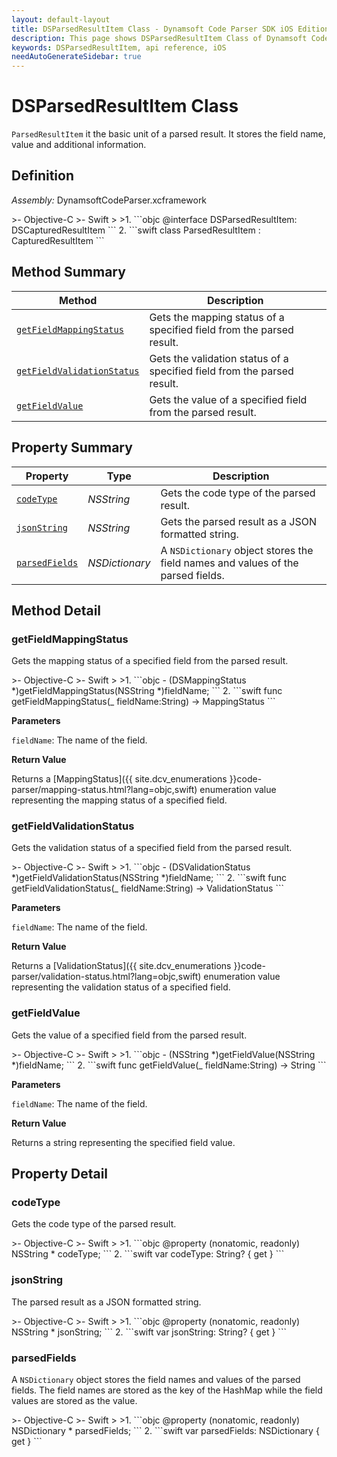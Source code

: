 ```yaml
---
layout: default-layout
title: DSParsedResultItem Class - Dynamsoft Code Parser SDK iOS Edition API Reference
description: This page shows DSParsedResultItem Class of Dynamsoft Code Parser SDK iOS Edition.
keywords: DSParsedResultItem, api reference, iOS
needAutoGenerateSidebar: true
---
```



# DSParsedResultItem Class

`ParsedResultItem` it the basic unit of a parsed result. It stores the field name, value and additional information.

## Definition

*Assembly:* DynamsoftCodeParser.xcframework

<div class="sample-code-prefix"></div>
>- Objective-C
>- Swift
>
>1. 
```objc
@interface DSParsedResultItem: DSCapturedResultItem
```
2. 
```swift
class ParsedResultItem : CapturedResultItem
```

## Method Summary

| Method | Description |
| ------ | ----------- |
| [`getFieldMappingStatus`](#getfieldmappingstatus) | Gets the mapping status of a specified field from the parsed result. |
| [`getFieldValidationStatus`](#getfieldvalidationstatus) | Gets the validation status of a specified field from the parsed result. |
| [`getFieldValue`](#getfieldvalue) | Gets the value of a specified field from the parsed result. |

## Property Summary

| Property | Type | Description |
| -------- | ---- | ----------- |
| [`codeType`](#codetype) | *NSString* | Gets the code type of the parsed result. |
| [`jsonString`](#jsonstring) | *NSString* | Gets the parsed result as a JSON formatted string. |
| [`parsedFields`](#parsedfields) | *NSDictionary* | A `NSDictionary` object stores the field names and values of the parsed fields. |

## Method Detail

### getFieldMappingStatus

Gets the mapping status of a specified field from the parsed result.

<div class="sample-code-prefix"></div>
>- Objective-C
>- Swift
>
>1. 
```objc
- (DSMappingStatus *)getFieldMappingStatus(NSString *)fieldName;
```
2. 
```swift
func getFieldMappingStatus(_ fieldName:String) -> MappingStatus
```

**Parameters**

`fieldName`: The name of the field.

**Return Value**

Returns a [MappingStatus]({{ site.dcv_enumerations }}code-parser/mapping-status.html?lang=objc,swift) enumeration value representing the mapping status of a specified field.

### getFieldValidationStatus

Gets the validation status of a specified field from the parsed result.

<div class="sample-code-prefix"></div>
>- Objective-C
>- Swift
>
>1. 
```objc
- (DSValidationStatus *)getFieldValidationStatus(NSString *)fieldName;
```
2. 
```swift
func getFieldValidationStatus(_ fieldName:String) -> ValidationStatus
```

**Parameters**

`fieldName`: The name of the field.

**Return Value**

Returns a [ValidationStatus]({{ site.dcv_enumerations }}code-parser/validation-status.html?lang=objc,swift) enumeration value representing the validation status of a specified field.

### getFieldValue

Gets the value of a specified field from the parsed result.

<div class="sample-code-prefix"></div>
>- Objective-C
>- Swift
>
>1. 
```objc
- (NSString *)getFieldValue(NSString *)fieldName;
```
2. 
```swift
func getFieldValue(_ fieldName:String) -> String
```

**Parameters**

`fieldName`: The name of the field.

**Return Value**

Returns a string representing the specified field value.

## Property Detail

### codeType

Gets the code type of the parsed result.

<div class="sample-code-prefix"></div>
>- Objective-C
>- Swift
>
>1. 
```objc
@property (nonatomic, readonly) NSString * codeType;
```
2. 
```swift
var codeType: String? { get }
```

### jsonString

The parsed result as a JSON formatted string.

<div class="sample-code-prefix"></div>
>- Objective-C
>- Swift
>
>1. 
```objc
@property (nonatomic, readonly) NSString * jsonString;
```
2. 
```swift
var jsonString: String? { get }
```

### parsedFields

A `NSDictionary` object stores the field names and values of the parsed fields. The field names are stored as the key of the HashMap while the field values are stored as the value.

<div class="sample-code-prefix"></div>
>- Objective-C
>- Swift
>
>1. 
```objc
@property (nonatomic, readonly) NSDictionary<NSString *, NSString *> * parsedFields;
```
2. 
```swift
var parsedFields: NSDictionary { get }
```
